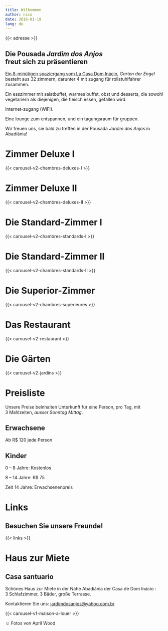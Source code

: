 ```yaml
---
title: Wilkommen
author: nico
date: 2016-01-19
lang: de
---
```


{{< adresse >}}

## Die Pousada <i>Jardim dos Anjos</i><br />freut sich zu präsentieren

<a href="http://goo.gl/maps/i1L2U"><span class="domInacio">Ein 8-minütigen spaziergang vom La Casa Dom Inácio</span></a>, <i>Garten der Engel</i> besteht aus 32 zimmern, darunter 4 mit zugang für rollstuhlfahrer zusammen.

Ein esszimmer mit salatbuffet, warmes buffet, obst und desserts, die sowohl vegetariern als diejenigen, die fleisch essen, gefallen wird.

Internet-zugang (WiFi).

Eine lounge zum entspannen, und ein tagungsraum für gruppen.

Wir freuen uns, sie bald zu treffen in der Pousada <i>Jardim dos Anjos</i> in Abadiânia!

<h1 id="photos_chambres_deluxes_I">Zimmer Deluxe I</h1>

{{< carousel-v2-chambres-deluxes-I >}}

<h1 id="photos_chambres_deluxes_II">Zimmer Deluxe II</h1>

{{< carousel-v2-chambres-deluxes-II >}}

<h1 id="photos_chambres_standards_I">Die Standard-Zimmer I</h1>

{{< carousel-v2-chambres-standards-I >}}

<h1 id="photos_chambres_standards_II">Die Standard-Zimmer II</h1>

{{< carousel-v2-chambres-standards-II >}}

<h1 id="photos_chambres_superieures">Die Superior-Zimmer</h1>

{{< carousel-v2-chambres-superieures >}}


<h1 id="photos_restaurant">Das Restaurant</h1>

{{< carousel-v2-restaurant >}}

<h1 id="photos_jardins">Die Gärten</h1>

{{< carousel-v2-jardins >}}

<!--
# Bilder

[metaslider id=92]

*Fotos von Pasha Antonov: <a href="http://www.pavelantonov.com">www.pavelantonov.com</a>
-->


# Preisliste

Unsere Preise beinhalten Unterkunft für eine Person, pro Tag, mit 3 Mahlzeiten, <em>ausser Sonntag Mittag</em>.

## Erwachsene

Ab R$ 120 jede Person

## Kinder

0 – 8 Jahre: Kostenlos

8 – 14 Jahre: R$ 75

Zeit 14 Jahre: Erwachsenenpreis

<!--
<h1>Zeugnis</h1>
-->
<!-- Vide -->


# Links

## Besuchen Sie unsere Freunde!

{{< links >}}


# Haus zur Miete

## Casa santuario

Schönes Haus zur Miete in der Nähe Abadiânia der Casa de Dom Inácio : 3 Schlafzimmer, 3 Bäder, große Terrasse.

Kontaktieren Sie uns: <a href="mailto:jardimdosanjos@yahoo.com.br">jardimdosanjos@yahoo.com.br</a>

{{< carousel-v1-maison-a-louer >}}

☺ Fotos von April Wood
